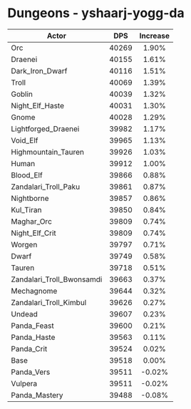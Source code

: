 # Dungeons - yshaarj-yogg-da
| Actor | DPS | Increase |
|---|:---:|:---:|
|Orc|40269|1.90%|
|Draenei|40155|1.61%|
|Dark_Iron_Dwarf|40116|1.51%|
|Troll|40069|1.39%|
|Goblin|40039|1.32%|
|Night_Elf_Haste|40031|1.30%|
|Gnome|40028|1.29%|
|Lightforged_Draenei|39982|1.17%|
|Void_Elf|39965|1.13%|
|Highmountain_Tauren|39926|1.03%|
|Human|39912|1.00%|
|Blood_Elf|39866|0.88%|
|Zandalari_Troll_Paku|39861|0.87%|
|Nightborne|39857|0.86%|
|Kul_Tiran|39850|0.84%|
|Maghar_Orc|39809|0.74%|
|Night_Elf_Crit|39809|0.74%|
|Worgen|39797|0.71%|
|Dwarf|39749|0.58%|
|Tauren|39718|0.51%|
|Zandalari_Troll_Bwonsamdi|39663|0.37%|
|Mechagnome|39644|0.32%|
|Zandalari_Troll_Kimbul|39626|0.27%|
|Undead|39607|0.23%|
|Panda_Feast|39600|0.21%|
|Panda_Haste|39563|0.11%|
|Panda_Crit|39524|0.02%|
|Base|39518|0.00%|
|Panda_Vers|39511|-0.02%|
|Vulpera|39511|-0.02%|
|Panda_Mastery|39488|-0.08%|
